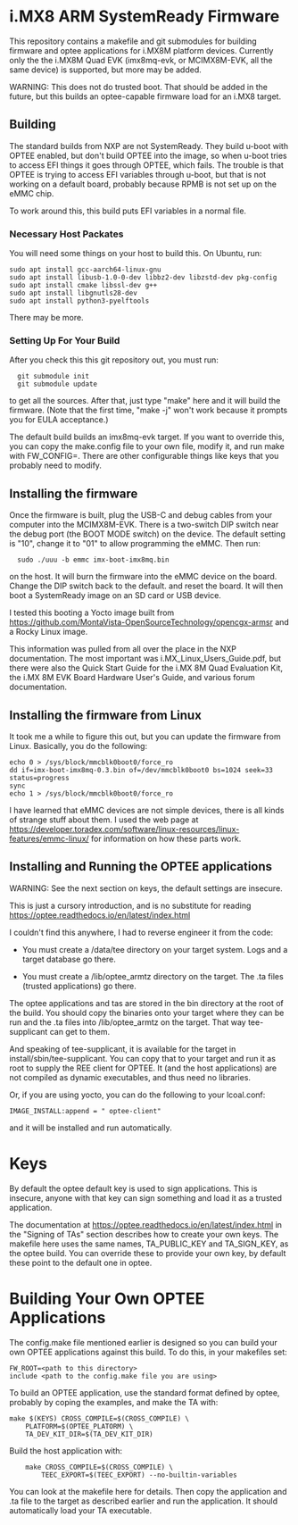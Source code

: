 # i.MX8 ARM SystemReady Firmware

This repository contains a makefile and git submodules for building
firmware and optee applications for i.MX8M platform devices.
Currently only the the i.MX8M Quad EVK (imx8mq-evk, or MCIMX8M-EVK,
all the same device) is supported, but more may be added.

WARNING: This does not do trusted boot.  That should be added in the
future, but this builds an optee-capable firmware load for an i.MX8
target.

## Building

The standard builds from NXP are not SystemReady.  They build u-boot
with OPTEE enabled, but don't build OPTEE into the image, so when
u-boot tries to access EFI things it goes through OPTEE, which fails.
The trouble is that OPTEE is trying to access EFI variables through
u-boot, but that is not working on a default board, probably because
RPMB is not set up on the eMMC chip.

To work around this, this build puts EFI variables in a normal file.

### Necessary Host Packates

You will need some things on your host to build this.  On Ubuntu, run:

```
sudo apt install gcc-aarch64-linux-gnu
sudo apt install libusb-1.0-0-dev libbz2-dev libzstd-dev pkg-config
sudo apt install cmake libssl-dev g++
sudo apt install libgnutls28-dev
sudo apt install python3-pyelftools
```

There may be more.

### Setting Up For Your Build

After you check this this git repository out, you must run:

```
  git submodule init
  git submodule update
```
to get all the sources.  After that, just type "make" here and it will
build the firmware.  (Note that the first time, "make -j<n>" won't
work because it prompts you for EULA acceptance.)

The default build builds an imx8mq-evk target.  If you want to
override this, you can copy the make.config file to your own file,
modify it, and run make with FW_CONFIG=<file>.  There are other
configurable things like keys that you probably need to modify.

## Installing the firmware

Once the firmware is built, plug the USB-C and debug cables from your
computer into the MCIMX8M-EVK.  There is a two-switch DIP switch near
the debug port (the BOOT MODE switch) on the device.  The default
setting is "10", change it to "01" to allow programming the eMMC.
Then run:

```
  sudo ./uuu -b emmc imx-boot-imx8mq.bin
```

on the host.  It will burn the firmware into the eMMC device on the
board.  Change the DIP switch back to the default. and reset the
board.  It will then boot a SystemReady image on an SD card or USB
device.

I tested this booting a Yocto image built from
https://github.com/MontaVista-OpenSourceTechnology/opencgx-armsr and a
Rocky Linux image.

This information was pulled from all over the place in the NXP
documentation.  The most important was i.MX_Linux_Users_Guide.pdf, but
there were also the Quick Start Guide for the i.MX 8M Quad Evaluation
Kit, the i.MX 8M EVK Board Hardware User's Guide, and various forum
documentation.

## Installing the firmware from Linux

It took me a while to figure this out, but you can update the firmware
from Linux.  Basically, you do the following:

```
echo 0 > /sys/block/mmcblk0boot0/force_ro
dd if=imx-boot-imx8mq-0.3.bin of=/dev/mmcblk0boot0 bs=1024 seek=33 status=progress
sync
echo 1 > /sys/block/mmcblk0boot0/force_ro
```

I have learned that eMMC devices are not simple devices, there is all
kinds of strange stuff about them.  I used the web page at
https://developer.toradex.com/software/linux-resources/linux-features/emmc-linux/
for information on how these parts work.

## Installing and Running the OPTEE applications

WARNING: See the next section on keys, the default settings are insecure.

This is just a cursory introduction, and is no substitute for reading
https://optee.readthedocs.io/en/latest/index.html

I couldn't find this anywhere, I had to reverse engineer it from the code:

* You must create a /data/tee directory on your target system.  Logs and
  a target database go there.

* You must create a /lib/optee_armtz directory on the target.  The .ta
  files (trusted applications) go there.

The optee applications and tas are stored in the bin directory at the
root of the build.  You should copy the binaries onto your target
where they can be run and the .ta files into /lib/optee_armtz on the
target.  That way tee-supplicant can get to them.

And speaking of tee-supplicant, it is available for the target in
install/sbin/tee-supplicant.  You can copy that to your target and run
it as root to supply the REE client for OPTEE.  It (and the host
applications) are not compiled as dynamic executables, and thus need
no libraries.

Or, if you are using yocto, you can do the following to your
lcoal.conf:

```
IMAGE_INSTALL:append = " optee-client"
```

and it will be installed and run automatically.

# Keys

By default the optee default key is used to sign applications.  This
is insecure, anyone with that key can sign something and load it as a
trusted application.

The documentation at https://optee.readthedocs.io/en/latest/index.html
in the "Signing of TAs" section describes how to create your own keys.
The makefile here uses the same names, TA_PUBLIC_KEY and TA_SIGN_KEY,
as the optee build.  You can override these to provide your own key,
by default these point to the default one in optee.

# Building Your Own OPTEE Applications

The config.make file mentioned earlier is designed so you can build
your own OPTEE applications against this build.  To do this, in your
makefiles set:

```
FW_ROOT=<path to this directory>
include <path to the config.make file you are using>
```

To build an OPTEE application, use the standard format defined by
optee, probably by coping the examples, and make the TA with:

```
make $(KEYS) CROSS_COMPILE=$(CROSS_COMPILE) \
	PLATFORM=$(OPTEE_PLATORM) \
	TA_DEV_KIT_DIR=$(TA_DEV_KIT_DIR)
```

Build the host application with:

```
	make CROSS_COMPILE=$(CROSS_COMPILE) \
		TEEC_EXPORT=$(TEEC_EXPORT) --no-builtin-variables
```

You can look at the makefile here for details.  Then copy the
application and .ta file to the target as described earlier and run
the application.  It should automatically load your TA executable.